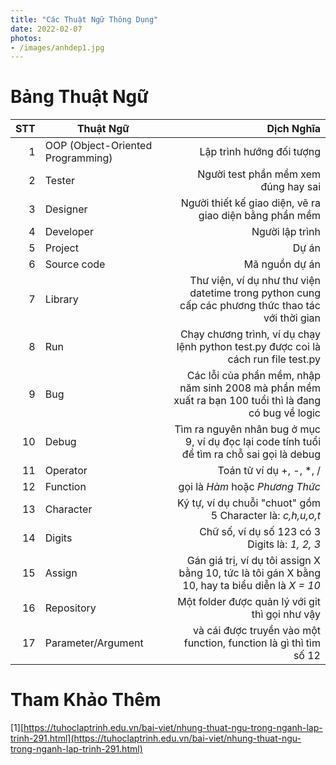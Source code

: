 ```yaml
---
title: "Các Thuật Ngữ Thông Dụng"
date: 2022-02-07
photos:
- /images/anhdep1.jpg
---
```


# Bảng Thuật Ngữ

| STT | Thuật Ngữ | Dịch Nghĩa   |
| --: | ------------- | -----:|
|1| OOP (Object-Oriented Programming) | Lập trình hướng đối tượng |
|2| Tester  | Người test phần mềm xem đúng hay sai  |
|3| Designer | Người thiết kế giao diện, vẽ ra giao diện bằng phần mềm|
|4| Developer | Người lập trình |
|5| Project | Dự án |
|6| Source code | Mã nguồn dự án |
|7| Library | Thư viện, ví dụ như thư viện datetime trong python cung cấp các phương thức thao tác với thời gian |
|8| Run | Chạy chương trình, ví dụ chạy lệnh python test.py được coi là cách run file test.py |
|9| Bug | Các lỗi của phần mềm, nhập năm sinh 2008 mà phần mềm xuất ra bạn 100 tuổi thì là đang có bug về logic |
|10| Debug | Tìm ra nguyên nhân bug ở mục 9, ví dụ đọc lại code tính tuổi để tìm ra chỗ sai gọi là debug |
|11| Operator | Toán tử ví dụ +, -, *, /|
|12| Function | gọi là *Hàm* hoặc *Phương Thức* |
|13| Character | Ký tự, ví dụ chuỗi "chuot" gồm 5 Character là: *c,h,u,o,t* |
|14| Digits | Chữ số, ví dụ số 123 có 3 Digits là: *1, 2, 3* |
|15| Assign | Gán giá trị, ví dụ tôi assign X bằng 10, tức là tôi gán X bằng 10, hay ta biểu diễn là *X = 10* |
|16| Repository | Một folder được quản lý với git thì gọi như vậy |
|17| Parameter/Argument | và cái được truyền vào một function, function là gì thì tìm số 12|

# Tham Khảo Thêm
[1][https://tuhoclaptrinh.edu.vn/bai-viet/nhung-thuat-ngu-trong-nganh-lap-trinh-291.html](https://tuhoclaptrinh.edu.vn/bai-viet/nhung-thuat-ngu-trong-nganh-lap-trinh-291.html)
